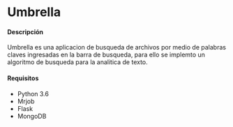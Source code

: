 Umbrella
==========
#### Descripción

Umbrella es una aplicacion de busqueda de archivos por medio de palabras claves ingresadas en la barra de busqueda,
para ello se implemto un algoritmo de busqueda para la analitica de texto.

#### Requisitos 
* Python 3.6
* Mrjob
* Flask 
* MongoDB
